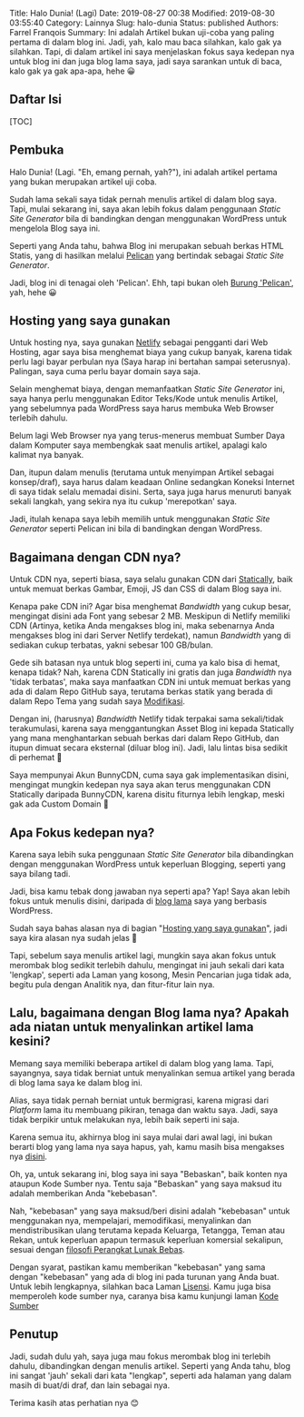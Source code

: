 Title: Halo Dunia! (Lagi)
Date: 2019-08-27 00:38
Modified: 2019-08-30 03:55:40
Category: Lainnya
Slug: halo-dunia
Status: published
Authors: Farrel Franqois
Summary: Ini adalah Artikel bukan uji-coba yang paling pertama di dalam blog ini. Jadi, yah, kalo mau baca silahkan, kalo gak ya silahkan. Tapi, di dalam artikel ini saya menjelaskan fokus saya kedepan nya untuk blog ini dan juga blog lama saya, jadi saya sarankan untuk di baca, kalo gak ya gak apa-apa, hehe :grinning:

## Daftar Isi
[TOC]

## Pembuka
Halo Dunia! (Lagi. "Eh, emang pernah, yah?"), ini adalah artikel pertama yang bukan merupakan artikel uji coba.

Sudah lama sekali saya tidak pernah menulis artikel di dalam blog saya. Tapi, mulai sekarang ini, saya akan lebih fokus dalam penggunaan *Static Site Generator* bila di bandingkan dengan menggunakan WordPress untuk mengelola Blog saya ini.

Seperti yang Anda tahu, bahwa Blog ini merupakan sebuah berkas HTML Statis, yang di hasilkan melalui [Pelican](https://blog.getpelican.org) yang bertindak sebagai *Static Site Generator*.

Jadi, blog ini di tenagai oleh 'Pelican'. Ehh, tapi bukan oleh [Burung 'Pelican'](https://www.google.com/search?q=burung+pelikan&tbm=isch), yah, hehe :grinning:

## Hosting yang saya gunakan
Untuk hosting nya, saya gunakan [Netlify](https://www.netlify.com/) sebagai pengganti dari Web Hosting, agar saya bisa menghemat biaya yang cukup banyak, karena tidak perlu lagi bayar perbulan nya (Saya harap ini bertahan sampai seterusnya). Palingan, saya cuma perlu bayar domain saya saja.

Selain menghemat biaya, dengan memanfaatkan *Static Site Generator* ini, saya hanya perlu menggunakan Editor Teks/Kode untuk menulis Artikel, yang sebelumnya pada WordPress saya harus membuka Web Browser terlebih dahulu.

Belum lagi Web Browser nya yang terus-menerus membuat Sumber Daya dalam Komputer saya membengkak saat menulis artikel, apalagi kalo kalimat nya banyak.

Dan, itupun dalam menulis (terutama untuk menyimpan Artikel sebagai konsep/draf), saya harus dalam keadaan Online sedangkan Koneksi Internet di saya tidak selalu memadai disini. Serta, saya juga harus menuruti banyak sekali langkah, yang sekira nya itu cukup 'merepotkan' saya.

Jadi, itulah kenapa saya lebih memilih untuk menggunakan *Static Site Generator* seperti Pelican ini bila di bandingkan dengan WordPress.

## Bagaimana dengan CDN nya?
Untuk CDN nya, seperti biasa, saya selalu gunakan CDN dari [Statically](https://statically.io), baik untuk memuat berkas Gambar, Emoji, JS dan CSS di dalam Blog saya ini.

Kenapa pake CDN ini? Agar bisa menghemat *Bandwidth* yang cukup besar, mengingat disini ada Font yang sebesar 2 MB. Meskipun di Netlify memiliki CDN (Artinya, ketika Anda mengakses blog ini, maka sebenarnya Anda mengakses blog ini dari Server Netlify terdekat), namun *Bandwidth* yang di sediakan cukup terbatas, yakni sebesar 100 GB/bulan.

Gede sih batasan nya untuk blog seperti ini, cuma ya kalo bisa di hemat, kenapa tidak? Nah, karena CDN Statically ini gratis dan juga *Bandwidth* nya 'tidak terbatas', maka saya manfaatkan CDN ini untuk memuat berkas yang ada di dalam Repo GitHub saya, terutama berkas statik yang berada di dalam Repo Tema yang sudah saya [Modifikasi](https://github.com/FarrelF/Modified-Flex).

Dengan ini, (harusnya) *Bandwidth* Netlify tidak terpakai sama sekali/tidak terakumulasi, karena saya menggantungkan Asset Blog ini kepada Statically yang mana menghantarkan sebuah berkas dari dalam Repo GitHub, dan itupun dimuat secara eksternal (diluar blog ini). Jadi, lalu lintas bisa sedikit di perhemat :slightly_smiling_face:

Saya mempunyai Akun BunnyCDN, cuma saya gak implementasikan disini, mengingat mungkin kedepan nya saya akan terus menggunakan CDN Statically daripada BunnyCDN, karena disitu fiturnya lebih lengkap, meski gak ada Custom Domain :slightly_smiling_face:

## Apa Fokus kedepan nya?
Karena saya lebih suka penggunaan *Static Site Generator* bila dibandingkan dengan menggunakan WordPress untuk keperluan Blogging, seperti yang saya bilang tadi.

Jadi, bisa kamu tebak dong jawaban nya seperti apa? Yap! Saya akan lebih fokus untuk menulis disini, daripada di [blog lama](https://farrelf.wpinter.com) saya yang berbasis WordPress.

Sudah saya bahas alasan nya di bagian "[Hosting yang saya gunakan](#hosting-yang-saya-gunakan)", jadi saya kira alasan nya sudah jelas :slightly_smiling_face:

Tapi, sebelum saya menulis artikel lagi, mungkin saya akan fokus untuk merombak blog sedikit terlebih dahulu, mengingat ini jauh sekali dari kata 'lengkap', seperti ada Laman yang kosong, Mesin Pencarian juga tidak ada, begitu pula dengan Analitik nya, dan fitur-fitur lain nya.

## Lalu, bagaimana dengan Blog lama nya? Apakah ada niatan untuk menyalinkan artikel lama kesini?
Memang saya memiliki beberapa artikel di dalam blog yang lama. Tapi, sayangnya, saya tidak berniat untuk menyalinkan semua artikel yang berada di blog lama saya ke dalam blog ini.

Alias, saya tidak pernah berniat untuk bermigrasi, karena migrasi dari *Platform* lama itu membuang pikiran, tenaga dan waktu saya. Jadi, saya tidak berpikir untuk melakukan nya, lebih baik seperti ini saja.

Karena semua itu, akhirnya blog ini saya mulai dari awal lagi, ini bukan berarti blog yang lama nya saya hapus, yah, kamu masih bisa mengakses nya [disini](https://farrelf.wpinter.com).

Oh, ya, untuk sekarang ini, blog saya ini saya "Bebaskan", baik konten nya ataupun Kode Sumber nya. Tentu saja "Bebaskan" yang saya maksud itu adalah memberikan Anda "kebebasan".

Nah, "kebebasan" yang saya maksud/beri disini adalah "kebebasan" untuk menggunakan nya, mempelajari, memodifikasi, menyalinkan dan mendistribusikan ulang terutama kepada Keluarga, Tetangga, Teman atau Rekan, untuk keperluan apapun termasuk keperluan komersial sekalipun, sesuai dengan [filosofi Perangkat Lunak Bebas](https://www.gnu.org/philosophy/free-sw.html.en).

Dengan syarat, pastikan kamu memberikan "kebebasan" yang sama dengan "kebebasan" yang ada di blog ini pada turunan yang Anda buat. Untuk lebih lengkapnya, silahkan baca Laman [Lisensi](/lisensi). Kamu juga bisa memperoleh kode sumber nya, caranya bisa kamu kunjungi laman [Kode Sumber](/kode-sumber)

## Penutup
Jadi, sudah dulu yah, saya juga mau fokus merombak blog ini terlebih dahulu, dibandingkan dengan menulis artikel. Seperti yang Anda tahu, blog ini sangat 'jauh' sekali dari kata "lengkap", seperti ada halaman yang dalam masih di buat/di draf, dan lain sebagai nya.

Terima kasih atas perhatian nya :blush: